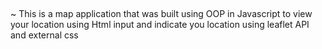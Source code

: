 ## 
~ This is a map application that was built using OOP in Javascript to view your location using Html input and indicate you location using leaflet API and external css 